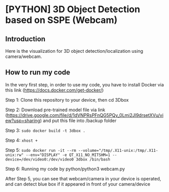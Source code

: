 # [PYTHON] 3D Object Detection based on SSPE (Webcam)

## Introduction

Here is the visualization for 3D object detection/localization using camera/webcam.

## How to run my code
In the very first step, in order to use my code, you have to install Docker via this link (https://docs.docker.com/get-docker/)

Step 1: Clone this repository to your device, then cd 3Dbox

Step 2: Download pre-trained model file via link (https://drive.google.com/file/d/1dVNPRsPFnQG5PQy_0Lmi2Jl9drsetXVu/view?usp=sharing) and put this file into /backup folder

Step 3: `sudo docker build -t 3dbox .`

Step 4: `xhost +`

Step 5: `sudo docker run -it --rm --volume="/tmp/.X11-unix:/tmp/.X11-unix:rw" --env="DISPLAY" -e QT_X11_NO_MITSHM=1 --device=/dev/video0:/dev/video0 3dbox /bin/bash`   

Step 6: Running my code by python/python3 webcam.py

After Step 5, you can see that webcam/camera in your device is operated, and can detect blue box if it appeared in front of your camera/device
